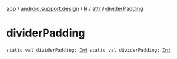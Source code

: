 [app](../../../index.md) / [android.support.design](../../index.md) / [R](../index.md) / [attr](index.md) / [dividerPadding](./divider-padding.md)

# dividerPadding

`static val dividerPadding: `[`Int`](https://kotlinlang.org/api/latest/jvm/stdlib/kotlin/-int/index.html)
`static val dividerPadding: `[`Int`](https://kotlinlang.org/api/latest/jvm/stdlib/kotlin/-int/index.html)